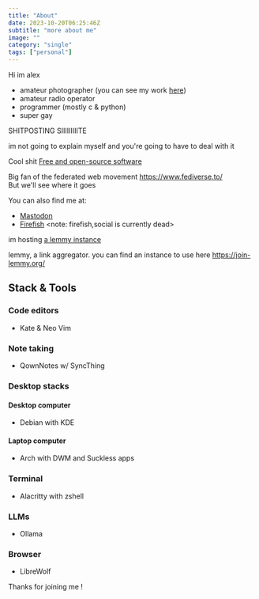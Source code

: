 ```yaml
---
title: "About"
date: 2023-10-20T06:25:46Z
subtitle: "more about me"
image: ""
category: "single"
tags: ["personal"]
---
```

Hi im alex

- amateur photographer (you can see my work [here](https://pixelfed.social/tenebriscaelum))
- amateur radio operator
- programmer (mostly c & python)
- super gay

SHITPOSTING SIIIIIIIIITE

im not going to explain myself and you're going to have to deal with it

Cool shit [Free and open-source software](https://en.wikipedia.org/wiki/Free_and_open-source_software)

Big fan of the federated web movement <https://www.fediverse.to/>  
But we'll see where it goes

You can also find me at:

- [Mastodon](https://mastodon.social/@alis_sy)
- [Firefish](https://firefish.social/@alis) <note: firefish,social is currently dead>

im hosting [a lemmy instance](https://casavaga.com/)

lemmy, a link aggregator.
you can find an instance to use here <https://join-lemmy.org/>

## Stack & Tools

### Code editors

* Kate & Neo Vim

### Note taking

* QownNotes w/ SyncThing

### Desktop stacks

#### Desktop computer

* Debian with KDE

#### Laptop computer

* Arch with DWM and Suckless apps

### Terminal

* Alacritty with zshell

### LLMs

* Ollama

### Browser

* LibreWolf

Thanks for joining me !
